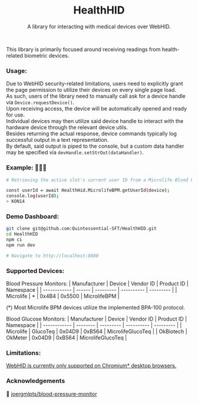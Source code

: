 <h1 align="center">HealthHID</h1>
<p align="center">A library for interacting with medical devices over WebHID.</p>
<br />

This library is primarily focused around receiving readings from health-related biometric devices.

### Usage:
Due to WebHID security-related limitations, users need to explicitly grant the page permission to utilize their devices on every single page load.<br />
As such, users of the library need to manually call ask for a device handle via `Device.requestDevice()`.<br />
Upon receiving access, the device will be automatically opened and ready for use.<br />
Individual devices may then utilize said device handle to interact with the hardware device through the relevant device utils.<br />
Besides returning the actual response, device commands typically log successful output in a text representation.<br />
By default, said output is piped to the console, but a custom data handler may be specified via `devHandle.setStrOut(dataHandler)`.

### Example: 👨🏻‍🔬
``` bash
# Retrieving the active slot's current user ID from a Microlife Blood Pressure Monitor

const userId = await HealthHid.MicrolifeBPM.getUserId(device);
console.log(userId);
> KON14
```

### Demo Dashboard:
``` bash
git clone git@github.com:Quintessential-SFT/HealthHID.git
cd HealthHID
npm ci
npm run dev

# Navigate to http://localhost:8080
```

### Supported Devices:

Blood Pressure Monitors:
| Manufacturer | Device | Vendor ID | Product ID | Namespace |
| ------------ | ------ | --------- | ---------- | --------- |
| Microlife    | * | 0x4B4 | 0x5500 | MicrolifeBPM |

(*) Most Microlife BPM devices utilize the implemented BPA-100 protocol.

Blood Glucose Monitors:
| Manufacturer | Device   | Vendor ID | Product ID | Namespace |
| ------------ | -------- | --------- | ---------- | --------- |
| Microlife    | GlucoTeq | 0x04D9    | 0xB564     | MicrolifeGlucoTeq |
| OkBiotech    | OkMeter  | 0x04D9    | 0xB564     | MicrolifeGlucoTeq |

### Limitations:
[WebHID is currently only supported on Chromium* desktop browsers.](https://caniuse.com/webhid)

### Acknowledgements
🐍 [joergmlpts/blood-pressure-monitor](https://github.com/joergmlpts/blood-pressure-monitor)
